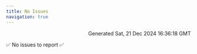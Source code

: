 ```yaml
---
title: No Issues
navigation: true
---
```


<p style="text-align:right;color:#cccs">
Generated Sat, 21 Dec 2024 16:36:18 GMT
</p>
<p>✅ No issues to report ✅</p>




